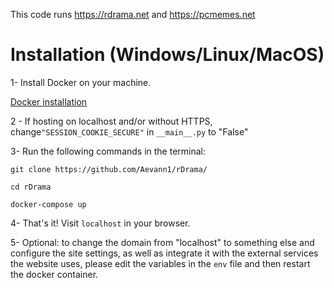 This code runs https://rdrama.net and https://pcmemes.net

# Installation (Windows/Linux/MacOS)

1- Install Docker on your machine.

[Docker installation](https://docs.docker.com/get-docker/)

2 - If hosting on localhost and/or without HTTPS, change```"SESSION_COOKIE_SECURE"``` in ```__main__.py``` to "False"

3- Run the following commands in the terminal:

```
git clone https://github.com/Aevann1/rDrama/

cd rDrama

docker-compose up
```

4- That's it! Visit `localhost` in your browser.

5- Optional: to change the domain from "localhost" to something else and configure the site settings, as well as integrate it with the external services the website uses, please edit the variables in the `env` file and then restart the docker container.
